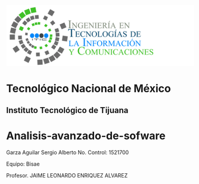 ![](img/tics.png)
# Tecnológico Nacional de México
## Instituto Tecnológico de Tijuana

# Analisis-avanzado-de-sofware
 <tr>
 Garza Aguilar Sergio Alberto
 No. Control: 1521700
 
 Equipo: Bisae
 
Profesor. JAIME LEONARDO ENRIQUEZ ALVAREZ
</tr>
